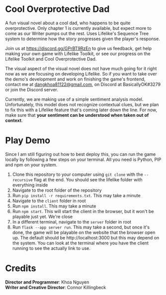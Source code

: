 # Cool Overprotective Dad
A fun visual novel about a cool dad, who happens to be quite overprotective. Only chapter 1 is currently available, but expect more to come as our Writer pumps out the rest. Uses Lifelike's Sequence Tree system to determine how the story progresses given the player's response.

Join us at https://discord.gg/GPrBT9RzEn to give us feedback, get help making your own game with Lifelike Toolkit, or see our progress on the Lifelike Toolkit and Cool Overprotective Dad.

The visual aspect of the visual novel does not have much going for it right now as we are focusing on developing Lifelike. So if you want to take over the demo's development and work on finishing the game's frontend, contact me at dangkhoa81122@gmail.com, on Discord at BasicallyOK#3279 or join the Discord server.

Currently, we are making use of a simple sentiment analysis model. Unfortunately, this model does not recognize contextual clues, but we plan to fix this with a Lifelike feature that's coming later down the line. For now, make sure that **your sentiment can be understood when taken out of context**.

# Play Demo
Since I am still figuring out how to best deploy this, you can run the game locally by following a few steps on your terminal. All you need is Python, PIP and npm on your system.
1. Clone this repository to your computer using `git clone` with the `--recursive` flag at the end. You should see the lifelike folder with everything inside
2. Navigate to the root folder of the repository
3. Run `pip install -r requirements.txt`. This may take a minute
4. Navigate to the `client` folder in root
5. Run `npm install`. This may take a minute
6. Run `npm start`. This will start the client in the browser, but it won't be playable just yet. We're close
7. In a different terminal, navigate to the `server` folder in root
8. Run `flask --app server run`. This may take a second, but once it's done, the game will be playable on the website that the browser open up. The default should be http://localhost:3000 but this may depend on the system. You can look at the terminal where you have the client running to see the actually link to use.

# Credits
**Director and Programmer**: Khoa Nguyen\
**Writer and Creative Director**: Connor Killingbeck